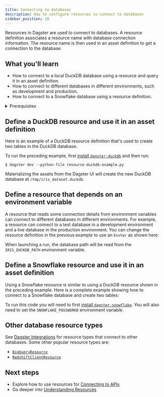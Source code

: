 ```yaml
---
title: Connecting to databases
description: How to configure resources to connect to databases
sidebar_position: 10
---
```


Resources in Dagster are used to connect to databases. A resource definition associates a resource name with database connection information. The resource name is then used in an asset definition to get a connection to the database.

## What you'll learn

- How to connect to a local DuckDB database using a resource and query it in an asset definition.
- How to connect to different databases in different environments, such as development and production.
- How to connect to a Snowflake database using a resource definition.

<details>
  <summary>Prerequisites</summary>

To follow the steps in this guide, you'll need:

- Familiarity with [Asset definitions](/concepts/assets)
- Credentials to a live database

</details>

## Define a DuckDB resource and use it in an asset definition

Here is an example of a DuckDB resource definition that's used to create two tables in the DuckDB database.

<CodeExample filePath="guides/external-systems/resource-duckdb-example.py" language="python" title="DuckDB Resource Example" />

To run the preceding example, first [install `dagster-duckdb`](https://dagster.io/integrations/dagster-duckdb) and then run:

```shell
$ dagster dev --python-file resource-duckdb-example.py
```

Materializing the assets from the Dagster UI will create the new DuckDB database at `/tmp/iris_dataset.duckdb`.


## Define a resource that depends on an environment variable

A resource that reads some connection details from environment variables can connect to different databases in different environments. For example, a resource can connect to a test database in a development environment and a live database in the production environment. You can change the resource definition in the previous example to use an `EnvVar` as shown here:

<CodeExample filePath="guides/external-systems/resource-duckdb-envvar-example.py" language="python" title="DuckDB Resource using EnvVar Example" />

When launching a run, the database path will be read from the `IRIS_DUCKDB_PATH` environment variable.


## Define a Snowflake resource and use it in an asset definition

Using a Snowflake resource is similar to using a DuckDB resource shown in the preceding example. Here is a complete example showing how to connect to a Snowflake database and create two tables:

<CodeExample filePath="guides/external-systems/resource-snowflake-example.py" language="python" title="Snowflake Resource Example" />

To run this code you will need to first [install `dagster-snowflake`](https://docs.dagster.io/_apidocs/libraries/dagster-snowflake). You will also need to set the `SNOWFLAKE_PASSWORKD` environment variable.

## Other database resource types

See [Dagster Integrations](https://dagster.io/integrations) for resource types that connect to other databases. Some other popular resource types are:

* [`BigQueryResource`](https://dagster.io/integrations/dagster-gcp-bigquery)
* [`RedshiftClientResource`](https://dagster.io/integrations/dagster-aws-redshift)

## Next steps

- Explore how to use resources for [Connecting to APIs](/guides/external-systems/apis)
- Go deeper into [Understanding Resources](/concepts/resources)

